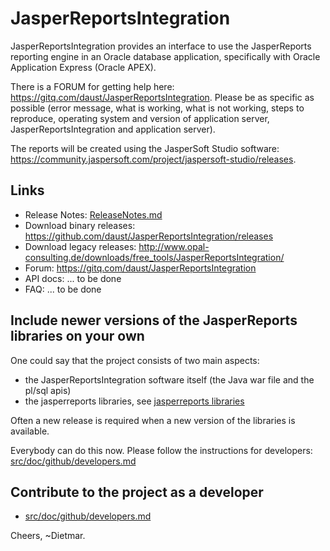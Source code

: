 [//]: # (Infos about this file)
[//]: # (Markdown Syntax: https://guides.github.com/features/mastering-markdown/)
[//]: # (how to write a good readme for a github project: https://bulldogjob.com/news/449-how-to-write-a-good-readme-for-your-github-project)

# JasperReportsIntegration

JasperReportsIntegration provides an interface to use the JasperReports reporting engine in an Oracle database application, specifically with Oracle Application Express (Oracle APEX).

There is a FORUM for getting help here: https://gitq.com/daust/JasperReportsIntegration. Please be as specific as possible (error message, what is working, what is not working, steps to reproduce, operating system and version of application server, JasperReportsIntegration and application server). 

The reports will be created using the JasperSoft Studio software: https://community.jaspersoft.com/project/jaspersoft-studio/releases. 

## Links
* Release Notes: [ReleaseNotes.md](ReleaseNotes.md)
* Download binary releases: https://github.com/daust/JasperReportsIntegration/releases
* Download legacy releases: http://www.opal-consulting.de/downloads/free_tools/JasperReportsIntegration/
* Forum: https://gitq.com/daust/JasperReportsIntegration
* API docs: ... to be done
* FAQ: ... to be done

## Include newer versions of the JasperReports libraries on your own

One could say that the project consists of two main aspects: 
* the JasperReportsIntegration software itself (the Java war file and the pl/sql apis)
* the jasperreports libraries, see [jasperreports libraries](https://sourceforge.net/projects/jasperreports/files/jasperreports)

Often a new release is required when a new version of the libraries is available. 

Everybody can do this now. Please follow the instructions for developers: [src/doc/github/developers.md](src/doc/github/developers.md)

## Contribute to the project as a developer
* [src/doc/github/developers.md](src/doc/github/developers.md)

Cheers, 
~Dietmar. 
